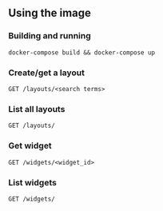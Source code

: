 ## Using the image
### Building and running
`docker-compose build && docker-compose up`

### Create/get a layout
`GET /layouts/<search terms>`

### List all layouts
`GET /layouts/`

### Get widget
`GET /widgets/<widget_id>`

### List widgets
`GET /widgets/`
